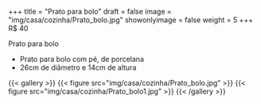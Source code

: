 +++
title = "Prato para bolo"
draft = false
image = "img/casa/cozinha/Prato_bolo.jpg"
showonlyimage = false
weight = 5
+++
<span class="price">R$ 40</span>

<!--more-->

Prato para bolo	

- Prato para bolo com pé, de porcelana
- 26cm de diâmetro e 14cm de altura


{{< gallery >}}
{{< figure src="img/casa/cozinha/Prato_bolo.jpg" >}}
{{< figure src="img/casa/cozinha/Prato_bolo1.jpg" >}}
{{< /gallery >}}

